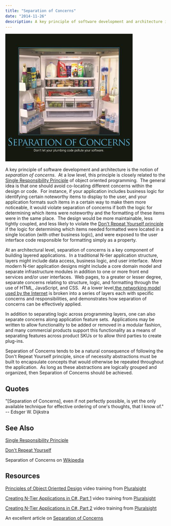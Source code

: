 ```yaml
---
title: "Separation of Concerns"
date: "2014-11-26"
description: A key principle of software development and architecture is the notion of separation of concerns.
---
```


![Separation-of-Concerns-Feb-2013](images/separation-of-concerns-400x400.jpg)

A key principle of software development and architecture is the notion of _separation of concerns_.  At a low level, this principle is closely related to the [Single Responsibility Principle](http://deviq.com/single-responsibility-principle) of object oriented programming.  The general idea is that one should avoid co-locating different concerns within the design or code.  For instance, if your application includes business logic for identifying certain noteworthy items to display to the user, and your application formats such items in a certain way to make them more noticeable, it would violate separation of concerns if both the logic for determining which items were noteworthy and the formatting of these items were in the same place.  The design would be more maintainable, less tightly coupled, and less likely to violate the [Don't Repeat Yourself principle](/don-t-repeat-yourself) if the logic for determining which items needed formatted were located in a single location (with other business logic), and were exposed to the user interface code responsible for formatting simply as a property.

At an architectural level, separation of concerns is a key component of building layered applications.  In a traditional N-tier application structure, layers might include data access, business logic, and user interface.  More modern N-tier application designs might include a core domain model and separate infrastructure modules in addition to one or more front end services and/or user interfaces.  Web pages, to a greater or lesser degree, separate concerns relating to structure, logic, and formatting through the use of HTML, JavaScript, and CSS.  At a lower level,[the networking model used by the Internet](http://en.wikipedia.org/wiki/OSI_model) is broken into a series of layers each with specific concerns and responsibilities, and demonstrates how separation of concerns can be effectively applied.

In addition to separating logic across programming layers, one can also separate concerns along application feature sets.  Applications may be written to allow functionality to be added or removed in a modular fashion, and many commercial products support this functionality as a means of separating features across product SKUs or to allow third parties to create plug-ins.

Separation of Concerns tends to be a natural consequence of following the Don't Repeat Yourself principle, since of necessity abstractions must be built to encapsulate concepts that would otherwise be repeated throughout the application.  As long as these abstractions are logically grouped and organized, then Separation of Concerns should be achieved.

## Quotes

"\[Separation of Concerns\], even if not perfectly possible, is yet the only available technique for effective ordering of one's thoughts, that I know of." -- Edsger W. Dijkstra

## See Also

[Single Responsibility Principle](/single-responsibility)

[Don't Repeat Yourself](/don-t-repeat-yourself)

Separation of Concerns on [Wikipedia](http://en.wikipedia.org/wiki/Separation_of_concerns)

## Resources

[Principles of Object Oriented Design](http://bit.ly/SOLID-OOP) video training from [Pluralsight](http://bit.ly/PS-TryFree)

[Creating N-Tier Applications in C#, Part 1](http://bit.ly/PS-NTier1) video training from [Pluralsight](http://bit.ly/PS-TryFree)

[Creating N-Tier Applications in C#, Part 2](http://bit.ly/PS-NTier2) video training from [Pluralsight](http://bit.ly/PS-TryFree)

An excellent article on [Separation of Concerns](http://aspiringcraftsman.com/tag/separation-of-concerns/)
